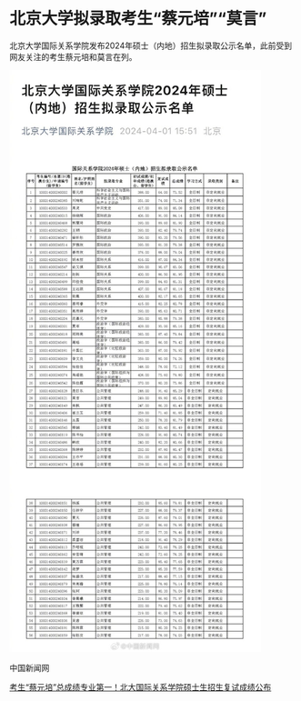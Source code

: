 # 北京大学拟录取考生“蔡元培”“莫言”

北京大学国际关系学院发布2024年硕士（内地）招生拟录取公示名单，此前受到网友关注的考生蔡元培和莫言在列。 ​​​

![6a5c5ff85f5e5057eca885321763e469.jpg](https://raw.githubusercontent.com/qqhsx/qqnews_image/main/2024/04/01/北京大学拟录取考生“蔡元培”“莫言”/6a5c5ff85f5e5057eca885321763e469.jpg)

中国新闻网

[考生“蔡元培”总成绩专业第一！北大国际关系学院硕士生招生复试成绩公布](https://news.qq.com/rain/a/20240326A0ABE400)

